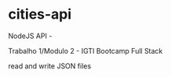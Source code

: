 # cities-api

NodeJS API - 

Trabalho 1/Modulo 2 - IGTI Bootcamp Full Stack

read and write JSON files
